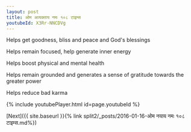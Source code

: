```yaml
---
layout: post
title: ओम अव्यक्ताय नमः १०८ टाइम्स
youtubeId: X3Rr-NNCDVg
---
```

 
 
Helps get goodness, bliss and peace and God's blessings
 
Helps remain focused, help generate inner energy 
 
Helps boost physical and mental health 
 
Helps remain grounded and generates a sense of gratitude towards the greater power 
 
Helps reduce bad karma
 
 
 
 


{% include youtubePlayer.html id=page.youtubeId %}
 
[Next]({{ site.baseurl }}{% link  split2/_posts/2016-01-16-ओम नयाय नमः १०८ टाइम्स.md%})
 
